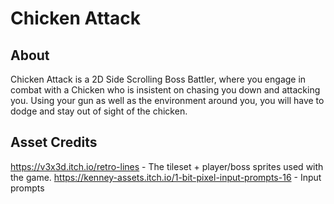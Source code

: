 # Chicken Attack

## About
Chicken Attack is a 2D Side Scrolling Boss Battler, where you engage in combat with a Chicken who is insistent on chasing you down and attacking you. Using your gun as well as the environment around you, you will have to dodge and stay out of sight of the chicken. 

## Asset Credits
https://v3x3d.itch.io/retro-lines - The tileset + player/boss sprites used with the game.
https://kenney-assets.itch.io/1-bit-pixel-input-prompts-16 - Input prompts
